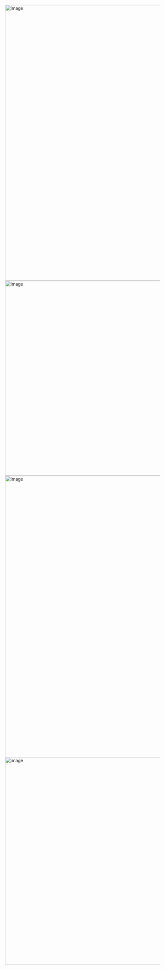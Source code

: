 <img width="1910" height="894" alt="image" src="https://github.com/user-attachments/assets/8bbd9f77-5ec3-4d97-a37b-dae6509fcf90" /><br>
<img width="1766" height="632" alt="image" src="https://github.com/user-attachments/assets/e28c4bce-5b93-49ef-965b-18c569b45991" /><br>
<img width="1917" height="912" alt="image" src="https://github.com/user-attachments/assets/54655804-3705-4c68-a3fb-2f35790c91ac" /><br>
<img width="1785" height="673" alt="image" src="https://github.com/user-attachments/assets/0b632254-6861-45ef-be2a-2bc624a9351c" /><br>
